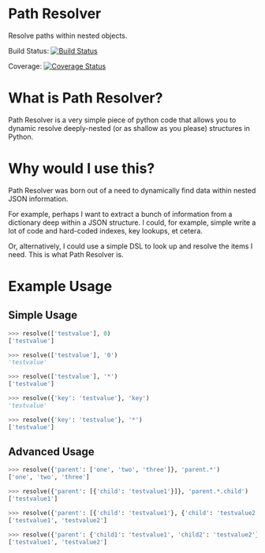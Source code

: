 Path Resolver
=============

Resolve paths within nested objects.


Build Status:     [![Build Status](https://travis-ci.org/Andrew-Crosio/pathresolver.svg?branch=master)](https://travis-ci.org/Andrew-Crosio/pathresolver)

Coverage:         [![Coverage Status](https://coveralls.io/repos/Andrew-Crosio/pathresolver/badge.png)](https://coveralls.io/r/Andrew-Crosio/pathresolver)


# What is Path Resolver?

Path Resolver is a very simple piece of python code that allows you to dynamic resolve deeply-nested (or as shallow as you please)
structures in Python.

# Why would I use this?

Path Resolver was born out of a need to dynamically find data within nested JSON information.

For example, perhaps I want to extract a bunch of information from a dictionary deep within a JSON structure.
I could, for example, simple write a lot of code and hard-coded indexes, key lookups, et cetera.

Or, alternatively, I could use a simple DSL to look up and resolve the items I need. This is what Path Resolver is.

# Example Usage

## Simple Usage

```python
>>> resolve(['testvalue'], 0)
['testvalue']

>>> resolve(['testvalue'], '0')
'testvalue'

>>> resolve(['testvalue'], '*')
['testvalue']

>>> resolve({'key': 'testvalue'}, 'key')
'testvalue'

>>> resolve({'key': 'testvalue'}, '*')
['testvalue']
```

## Advanced Usage

```python
>>> resolve({'parent': ['one', 'two', 'three']}, 'parent.*')
['one', 'two', 'three']

>>> resolve({'parent': [{'child': 'testvalue1'}]}, 'parent.*.child')
['testvalue1']

>>> resolve({'parent': [{'child': 'testvalue1'}, {'child': 'testvalue2'}]}, 'parent.*.child')
['testvalue1', 'testvalue2']

>>> resolve({'parent': {'child1': 'testvalue1', 'child2': 'testvalue2'}}, 'parent.*')
['testvalue1', 'testvalue2']
```
